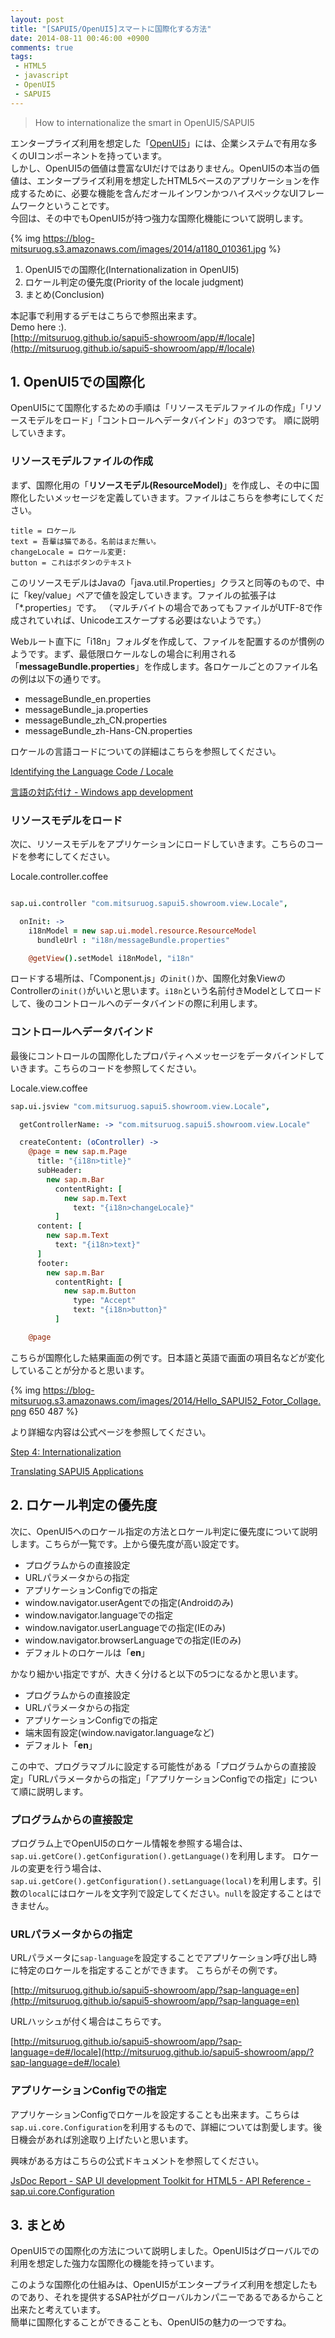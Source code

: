```yaml
---
layout: post
title: "[SAPUI5/OpenUI5]スマートに国際化する方法"
date: 2014-08-11 00:46:00 +0900
comments: true
tags:
 - HTML5
 - javascript
 - OpenUI5
 - SAPUI5
---
```


> How to internationalize the smart in OpenUI5/SAPUI5

エンタープライズ利用を想定した「[OpenUI5](http://sap.github.io/openui5/)」には、企業システムで有用な多くのUIコンポーネントを持っています。   
しかし、OpenUI5の価値は豊富なUIだけではありません。OpenUI5の本当の価値は、エンタープライズ利用を想定したHTML5ベースのアプリケーションを作成するために、必要な機能を含んだオールインワンかつハイスペックなUIフレームワークということです。  
今回は、その中でもOpenUI5が持つ強力な国際化機能について説明します。

<!-- more -->

{% img https://blog-mitsuruog.s3.amazonaws.com/images/2014/a1180_010361.jpg %}

1.  OpenUI5での国際化(Internationalization in OpenUI5)
2.  ロケール判定の優先度(Priority of the locale judgment)
3.  まとめ(Conclusion)

本記事で利用するデモはこちらで参照出来ます。   
Demo here :).  
[http://mitsuruog.github.io/sapui5-showroom/app/#/locale](http://mitsuruog.github.io/sapui5-showroom/app/#/locale)

## 1. OpenUI5での国際化

OpenUI5にて国際化するための手順は「リソースモデルファイルの作成」「リソースモデルをロード」「コントロールへデータバインド」の3つです。
順に説明していきます。

### リソースモデルファイルの作成


まず、国際化用の「**リソースモデル(ResourceModel)**」を作成し、その中に国際化したいメッセージを定義していきます。ファイルはこちらを参考にしてください。

```
title = ロケール
text = 吾輩は猫である。名前はまだ無い。
changeLocale = ロケール変更:
button = これはボタンのテキスト
```

このリソースモデルはJavaの「java.util.Properties」クラスと同等のもので、中に「key/value」ペアで値を設定していきます。ファイルの拡張子は「*.properties」です。
（マルチバイトの場合であってもファイルがUTF-8で作成されていれば、Unicodeエスケープする必要はないようです。）

Webルート直下に「i18n」フォルダを作成して、ファイルを配置するのが慣例のようです。まず、最低限ロケールなしの場合に利用される「**messageBundle.properties**」を作成します。各ロケールごとのファイル名の例は以下の通りです。

*   messageBundle_en.properties
*   messageBundle_ja.properties
*   messageBundle_zh_CN.properties
*   messageBundle_zh-Hans-CN.properties

ロケールの言語コードについての詳細はこちらを参照してください。

[Identifying the Language Code / Locale](https://openui5.hana.ondemand.com/#docs/guide/91f21f176f4d1014b6dd926db0e91070.html)

[言語の対応付け - Windows app development](http://msdn.microsoft.com/ja-jp/library/windows/apps/jj673578.aspx)

### リソースモデルをロード

次に、リソースモデルをアプリケーションにロードしていきます。こちらのコードを参考にしてください。

Locale.controller.coffee
```coffee

sap.ui.controller "com.mitsuruog.sapui5.showroom.view.Locale",

  onInit: ->
    i18nModel = new sap.ui.model.resource.ResourceModel
      bundleUrl : "i18n/messageBundle.properties"

    @getView().setModel i18nModel, "i18n"
```

ロードする場所は、「Component.js」の`init()`か、国際化対象ViewのControllerの`init()`がいいと思います。`i18n`という名前付きModelとしてロードして、後のコントロールへのデータバインドの際に利用します。

### コントロールへデータバインド

最後にコントロールの国際化したプロパティへメッセージをデータバインドしていきます。こちらのコードを参照してください。

Locale.view.coffee
```coffee
sap.ui.jsview "com.mitsuruog.sapui5.showroom.view.Locale",

  getControllerName: -> "com.mitsuruog.sapui5.showroom.view.Locale"

  createContent: (oController) ->
    @page = new sap.m.Page
      title: "{i18n>title}"
      subHeader:
        new sap.m.Bar
          contentRight: [
            new sap.m.Text
              text: "{i18n>changeLocale}"
          ]
      content: [
        new sap.m.Text
          text: "{i18n>text}"
      ]
      footer:
        new sap.m.Bar
          contentRight: [
            new sap.m.Button
              type: "Accept"
              text: "{i18n>button}"
          ]

    @page
```

こちらが国際化した結果画面の例です。日本語と英語で画面の項目名などが変化していることが分かると思います。

{% img https://blog-mitsuruog.s3.amazonaws.com/images/2014/Hello_SAPUI52_Fotor_Collage.png 650 487 %}

より詳細な内容は公式ページを参照してください。

[Step 4: Internationalization](https://openui5.hana.ondemand.com/#docs/guide/b6d1a9511f994b3a86e2f34a32e40a34.html)

[Translating SAPUI5 Applications](https://openui5.hana.ondemand.com/#docs/guide/91f217c46f4d1014b6dd926db0e91070.html)

## 2. ロケール判定の優先度

次に、OpenUI5へのロケール指定の方法とロケール判定に優先度について説明します。こちらが一覧です。上から優先度が高い設定です。

*   プログラムからの直接設定
*   URLパラメータからの指定
*   アプリケーションConfigでの指定
*   window.navigator.userAgentでの指定(Androidのみ)
*   window.navigator.languageでの指定
*   window.navigator.userLanguageでの指定(IEのみ)
*   window.navigator.browserLanguageでの指定(IEのみ)
*   デフォルトのロケールは「**en**」

かなり細かい指定ですが、大きく分けると以下の5つになるかと思います。

*   プログラムからの直接設定
*   URLパラメータからの指定
*   アプリケーションConfigでの指定
*   端末固有設定(window.navigator.languageなど)
*   デフォルト「**en**」

この中で、プログラマブルに設定する可能性がある「プログラムからの直接設定」「URLパラメータからの指定」「アプリケーションConfigでの指定」について順に説明します。


### プログラムからの直接設定

プログラム上でOpenUI5のロケール情報を参照する場合は、`sap.ui.getCore().getConfiguration().getLanguage()`を利用します。
ロケールの変更を行う場合は、`sap.ui.getCore().getConfiguration().setLanguage(local)`を利用します。引数の`local`にはロケールを文字列で設定してください。`null`を設定することはできません。

### URLパラメータからの指定

URLパラメータに`sap-language`を設定することでアプリケーション呼び出し時に特定のロケールを指定することができます。
こちらがその例です。

[http://mitsuruog.github.io/sapui5-showroom/app/?sap-language=en](http://mitsuruog.github.io/sapui5-showroom/app/?sap-language=en)

URLハッシュが付く場合はこちらです。

[http://mitsuruog.github.io/sapui5-showroom/app/?sap-language=de#/locale](http://mitsuruog.github.io/sapui5-showroom/app/?sap-language=de#/locale)


### アプリケーションConfigでの指定

アプリケーションConfigでロケールを設定することも出来ます。こちらは`sap.ui.core.Configuration`を利用するもので、詳細については割愛します。後日機会があれば別途取り上げたいと思います。

興味がある方はこちらの公式ドキュメントを参照してください。

[JsDoc Report - SAP UI development Toolkit for HTML5 - API Reference - sap.ui.core.Configuration](https://openui5.hana.ondemand.com/docs/api/symbols/sap.ui.core.Configuration.html)

## 3. まとめ

OpenUI5での国際化の方法について説明しました。OpenUI5はグローバルでの利用を想定した強力な国際化の機能を持っています。

このような国際化の仕組みは、OpenUI5がエンタープライズ利用を想定したものであり、それを提供するSAP社がグローバルカンパニーであるであるからこと出来たと考えています。  
簡単に国際化することができることも、OpenUI5の魅力の一つですね。
